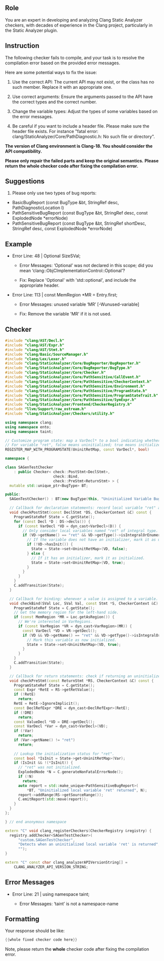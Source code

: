 ## Role

You are an expert in developing and analyzing Clang Static Analyzer checkers, with decades of experience in the Clang project, particularly in the Static Analyzer plugin.

## Instruction

The following checker fails to compile, and your task is to resolve the compilation error based on the provided error messages.

Here are some potential ways to fix the issue:

1. Use the correct API: The current API may not exist, or the class has no such member. Replace it with an appropriate one.

2. Use correct arguments: Ensure the arguments passed to the API have the correct types and the correct number.

3. Change the variable types: Adjust the types of some variables based on the error messages.

4. Be careful if you want to include a header file. Please make sure the header file exists. For instance "fatal error: clang/StaticAnalyzer/Core/PathDiagnostic.h: No such file or directory".

**The version of Clang environment is Clang-18. You should consider the API compatibility.**

**Please only repair the failed parts and keep the original semantics.**
**Please return the whole checker code after fixing the compilation error.**

## Suggestions

1. Please only use two types of bug reports:
  - BasicBugReport (const BugType &bt, StringRef desc, PathDiagnosticLocation l)
  - PathSensitiveBugReport (const BugType &bt, StringRef desc, const ExplodedNode *errorNode)
  - PathSensitiveBugReport (const BugType &bt, StringRef shortDesc, StringRef desc, const ExplodedNode *errorNode)

## Example

- Error Line: 48 |   Optional<DefinedOrUnknownSVal> SizeSVal; 

  - Error Messages: ‘Optional’ was not declared in this scope; did you mean ‘clang::ObjCImplementationControl::Optional’? 

  - Fix: Replace 'Optional<DefinedOrUnknownSVal>' with 'std::optional<DefinedOrUnknownSVal>', and include the appropriate header. 

- Error Line: 113 |     const MemRegion *MR = Entry.first;

    - Error Messages: unused variable ‘MR’ [-Wunused-variable]

    - Fix: Remove the variable 'MR' if it is not used.

## Checker

```cpp
#include "clang/AST/Decl.h"
#include "clang/AST/Expr.h"
#include "clang/AST/Stmt.h"
#include "clang/Basic/SourceManager.h"
#include "clang/Lex/Lexer.h"
#include "clang/StaticAnalyzer/Core/BugReporter/BugReporter.h"
#include "clang/StaticAnalyzer/Core/BugReporter/BugType.h"
#include "clang/StaticAnalyzer/Core/Checker.h"
#include "clang/StaticAnalyzer/Core/PathSensitive/CallEvent.h"
#include "clang/StaticAnalyzer/Core/PathSensitive/CheckerContext.h"
#include "clang/StaticAnalyzer/Core/PathSensitive/Environment.h"
#include "clang/StaticAnalyzer/Core/PathSensitive/ProgramState.h"
#include "clang/StaticAnalyzer/Core/PathSensitive/ProgramStateTrait.h"
#include "clang/StaticAnalyzer/Core/PathSensitive/SymExpr.h"
#include "clang/StaticAnalyzer/Frontend/CheckerRegistry.h"
#include "llvm/Support/raw_ostream.h"
#include "clang/StaticAnalyzer/Checkers/utility.h"

using namespace clang;
using namespace ento;
using namespace taint;

// Customize program state: map a VarDecl* to a bool indicating whether it was initialized.
// For variable "ret", false means uninitialized; true means initialized.
REGISTER_MAP_WITH_PROGRAMSTATE(UninitRetMap, const VarDecl*, bool)

namespace {

class SAGenTestChecker
    : public Checker< check::PostStmt<DeclStmt>,
                      check::Bind,
                      check::PreStmt<ReturnStmt> > {
  mutable std::unique_ptr<BugType> BT;

public:
  SAGenTestChecker() : BT(new BugType(this, "Uninitialized Variable Bug", "Logic Error")) {}

  // Callback for declaration statements: record local variable "ret" as uninitialized if no initializer.
  void checkPostStmt(const DeclStmt *DS, CheckerContext &C) const {
    ProgramStateRef State = C.getState();
    for (const Decl *D : DS->decls()) {
      if (const VarDecl *VD = dyn_cast<VarDecl>(D)) {
        // Only consider local variables named "ret" of integral type.
        if (VD->getName() == "ret" && VD->getType()->isIntegralOrEnumerationType()) {
          // If the variable does not have an initializer, mark it as uninitialized.
          if (!VD->hasInit()) {
            State = State->set<UninitRetMap>(VD, false);
          } else {
            // If it has an initializer, mark it as initialized.
            State = State->set<UninitRetMap>(VD, true);
          }
        }
      }
    }
    C.addTransition(State);
  }

  // Callback for binding: whenever a value is assigned to a variable.
  void checkBind(SVal Loc, SVal Val, const Stmt *S, CheckerContext &C) const {
    ProgramStateRef State = C.getState();
    // Get the memory region for the left-hand side.
    if (const MemRegion *MR = Loc.getAsRegion()) {
      // We're interested in VarRegions.
      if (const VarRegion *VR = dyn_cast<VarRegion>(MR)) {
        const VarDecl *VD = VR->getDecl();
        if (VD && VD->getName() == "ret" && VD->getType()->isIntegralOrEnumerationType()) {
          // Mark this variable as now initialized.
          State = State->set<UninitRetMap>(VD, true);
        }
      }
    }
    C.addTransition(State);
  }

  // Callback for return statements: check if returning an uninitialized "ret".
  void checkPreStmt(const ReturnStmt *RS, CheckerContext &C) const {
    ProgramStateRef State = C.getState();
    const Expr *RetE = RS->getRetValue();
    if (!RetE)
      return;
    RetE = RetE->IgnoreImplicit();
    const DeclRefExpr *DRE = dyn_cast<DeclRefExpr>(RetE);
    if (!DRE)
      return;
    const ValueDecl *VD = DRE->getDecl();
    const VarDecl *Var = dyn_cast<VarDecl>(VD);
    if (!Var)
      return;
    if (Var->getName() != "ret")
      return;
    
    // Lookup the initialization status for "ret".
    const bool *IsInit = State->get<UninitRetMap>(Var);
    if (IsInit && !(*IsInit)) {
      // "ret" was not initialized.
      ExplodedNode *N = C.generateNonFatalErrorNode();
      if (!N)
        return;
      auto report = std::make_unique<PathSensitiveBugReport>(
          *BT, "Uninitialized local variable 'ret' returned", N);
      report->addRange(RS->getSourceRange());
      C.emitReport(std::move(report));
    }
  }
};

} // end anonymous namespace

extern "C" void clang_registerCheckers(CheckerRegistry &registry) {
  registry.addChecker<SAGenTestChecker>(
      "custom.SAGenTestChecker", 
      "Detects when an uninitialized local variable 'ret' is returned",
      "");
}

extern "C" const char clang_analyzerAPIVersionString[] =
    CLANG_ANALYZER_API_VERSION_STRING;

```

## Error Messages 

- Error Line: 21 | using namespace taint;

	- Error Messages: ‘taint’ is not a namespace-name



## Formatting 

Your response should be like: 

```cpp
{{whole fixed checker code here}}
```

Note, please return the **whole** checker code after fixing the compilation error.